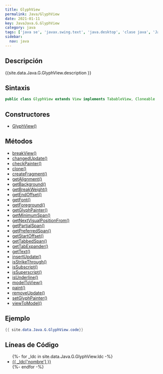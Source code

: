 ```yaml
---
title: GlyphView
permalink: Java/GlyphView
date: 2021-01-11
key: JavaJava.G.GlyphView
category: java
tags: ['java se', 'javax.swing.text', 'java.desktop', 'clase java', 'Java 1.3']
sidebar: 
  nav: java
---
```


## Descripción
{{site.data.Java.G.GlyphView.description }}

## Sintaxis
~~~java
public class GlyphView extends View implements TabableView, Cloneable
~~~

## Constructores
* [GlyphView()](/Java/GlyphView/GlyphView/)

## Métodos
* [breakView()](/Java/GlyphView/breakView)
* [changedUpdate()](/Java/GlyphView/changedUpdate)
* [checkPainter()](/Java/GlyphView/checkPainter)
* [clone()](/Java/GlyphView/clone)
* [createFragment()](/Java/GlyphView/createFragment)
* [getAlignment()](/Java/GlyphView/getAlignment)
* [getBackground()](/Java/GlyphView/getBackground)
* [getBreakWeight()](/Java/GlyphView/getBreakWeight)
* [getEndOffset()](/Java/GlyphView/getEndOffset)
* [getFont()](/Java/GlyphView/getFont)
* [getForeground()](/Java/GlyphView/getForeground)
* [getGlyphPainter()](/Java/GlyphView/getGlyphPainter)
* [getMinimumSpan()](/Java/GlyphView/getMinimumSpan)
* [getNextVisualPositionFrom()](/Java/GlyphView/getNextVisualPositionFrom)
* [getPartialSpan()](/Java/GlyphView/getPartialSpan)
* [getPreferredSpan()](/Java/GlyphView/getPreferredSpan)
* [getStartOffset()](/Java/GlyphView/getStartOffset)
* [getTabbedSpan()](/Java/GlyphView/getTabbedSpan)
* [getTabExpander()](/Java/GlyphView/getTabExpander)
* [getText()](/Java/GlyphView/getText)
* [insertUpdate()](/Java/GlyphView/insertUpdate)
* [isStrikeThrough()](/Java/GlyphView/isStrikeThrough)
* [isSubscript()](/Java/GlyphView/isSubscript)
* [isSuperscript()](/Java/GlyphView/isSuperscript)
* [isUnderline()](/Java/GlyphView/isUnderline)
* [modelToView()](/Java/GlyphView/modelToView)
* [paint()](/Java/GlyphView/paint)
* [removeUpdate()](/Java/GlyphView/removeUpdate)
* [setGlyphPainter()](/Java/GlyphView/setGlyphPainter)
* [viewToModel()](/Java/GlyphView/viewToModel)

## Ejemplo
~~~java
{{ site.data.Java.G.GlyphView.code}}
~~~

## Líneas de Código
<ul>
{%- for _ldc in site.data.Java.G.GlyphView.ldc -%}
   <li>
       <a href="{{_ldc['url'] }}">{{ _ldc['nombre'] }}</a>
   </li>
{%- endfor -%}
</ul>
